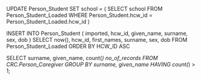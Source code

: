 UPDATE
Person_Student
SET
school = (
SELECT
school
FROM
Person_Student_Loaded
WHERE
Person_Student.hcw_id = Person_Student_Loaded.hcw_id
)





INSERT INTO Person_Student
(
imported,
hcw_id,
given_name,
surname,
sex,
dob
)
SELECT
now(),
hcw_id,
first_names,
surname,
sex,
dob
FROM
Person_Student_Loaded
ORDER BY
HCW_ID ASC 


SELECT
surname, given_name, count(*) no_of_records
FROM CRC.Person_Caregiver
GROUP BY surname, given_name
HAVING count(*) > 1;

